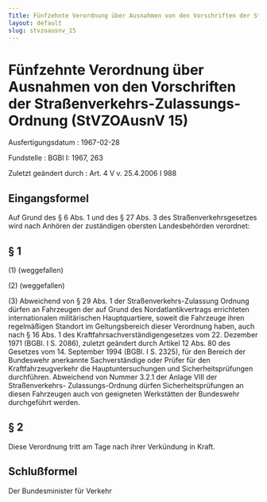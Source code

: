 ```yaml
---
Title: Fünfzehnte Verordnung über Ausnahmen von den Vorschriften der Straßenverkehrs-Zulassungs-Ordnung
layout: default
slug: stvzoausnv_15
---
```


# Fünfzehnte Verordnung über Ausnahmen von den Vorschriften der Straßenverkehrs-Zulassungs-Ordnung (StVZOAusnV 15)

Ausfertigungsdatum
:   1967-02-28

Fundstelle
:   BGBl I: 1967, 263

Zuletzt geändert durch
:   Art. 4 V v. 25.4.2006 I 988


## Eingangsformel

Auf Grund des § 6 Abs. 1 und des § 27 Abs. 3 des
Straßenverkehrsgesetzes wird nach Anhören der zuständigen obersten
Landesbehörden verordnet:


## § 1

(1) (weggefallen)

(2) (weggefallen)

(3) Abweichend von § 29 Abs. 1 der Straßenverkehrs-Zulassung Ordnung
dürfen an Fahrzeugen der auf Grund des Nordatlantikvertrags
errichteten internationalen militärischen Hauptquartiere, soweit die
Fahrzeuge ihren regelmäßigen Standort im Geltungsbereich dieser
Verordnung haben, auch nach § 16 Abs. 1 des
Kraftfahrsachverständigengesetzes vom 22. Dezember 1971 (BGBl. I S.
2086), zuletzt geändert durch Artikel 12 Abs. 80 des Gesetzes vom 14.
September 1994 (BGBl. I S. 2325), für den Bereich der Bundeswehr
anerkannte Sachverständige oder Prüfer für den Kraftfahrzeugverkehr
die Hauptuntersuchungen und Sicherheitsprüfungen durchführen.
Abweichend von Nummer 3.2.1 der Anlage VIII der Straßenverkehrs-
Zulassungs-Ordnung dürfen Sicherheitsprüfungen an diesen Fahrzeugen
auch von geeigneten Werkstätten der Bundeswehr durchgeführt werden.


## § 2

Diese Verordnung tritt am Tage nach ihrer Verkündung in Kraft.


## Schlußformel

Der Bundesminister für Verkehr

